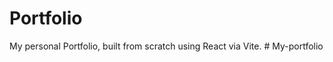 # Portfolio

My personal Portfolio, built from scratch using React via Vite.
#   M y - p o r t f o l i o  
 